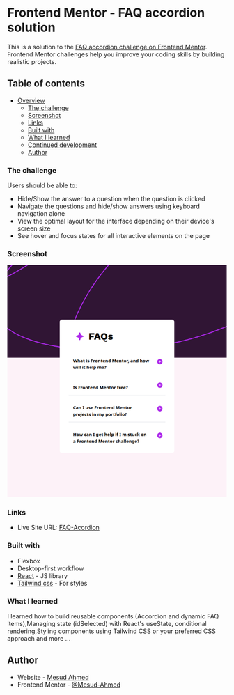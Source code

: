 # Frontend Mentor - FAQ accordion solution

This is a solution to the [FAQ accordion challenge on Frontend Mentor](https://www.frontendmentor.io/challenges/faq-accordion-wyfFdeBwBz). Frontend Mentor challenges help you improve your coding skills by building realistic projects. 

## Table of contents

- [Overview](#overview)
  - [The challenge](#the-challenge)
  - [Screenshot](#screenshot)
  - [Links](#links)
  - [Built with](#built-with)
  - [What I learned](#what-i-learned)
  - [Continued development](#continued-development)
  - [Author](#author)


### The challenge

Users should be able to:

- Hide/Show the answer to a question when the question is clicked
- Navigate the questions and hide/show answers using keyboard navigation alone
- View the optimal layout for the interface depending on their device's screen size
- See hover and focus states for all interactive elements on the page

### Screenshot

![](./src/assets/screenshot.png)


### Links


- Live Site URL: [FAQ-Acordion](https://faq-accordion-tan-nine.vercel.app/)


### Built with

- Flexbox
- Desktop-first workflow
- [React](https://reactjs.org/) - JS library
- [Tailwind css](https://v3.tailwindcss.com/) - For styles


### What I learned

I learned how to  build reusable components (Accordion and dynamic FAQ items),Managing state (idSelected) with React's useState, conditional rendering,Styling components using Tailwind CSS or your preferred CSS approach and more ...


## Author

- Website - [Mesud Ahmed](https://my-portfolio-kappa-lyart-53.vercel.app/)
- Frontend Mentor - [@Mesud-Ahmed](https://www.frontendmentor.io/profile/Mesud-Ahmed)



